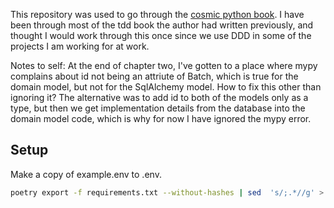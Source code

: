 This repository was used to go through the
[cosmic python book](https://www.cosmicpython.com). I have been through most of the tdd book the author had written previously, and thought I would work through this once since we use DDD in some of the projects I am working for at work.


Notes to self:
At the end of chapter two, I've gotten to a place where mypy complains about id
not being an attriute of Batch, which is true for the domain model, but not for
the SqlAlchemy model. How to fix this other than ignoring it? The alternative
was to add id to both of the models only as a type, but then we get implementation
details from the database into the domain model code, which is why for now I have
ignored the mypy error.


## Setup
Make a copy of example.env to .env.

```bash
poetry export -f requirements.txt --without-hashes | sed  's/;.*//g' > requirements.txt
```

